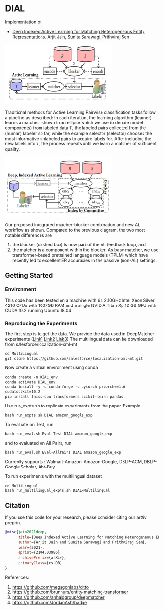 # DIAL

Implementation of

- [Deep Indexed Active Learning for Matching Heterogeneous Entity Representations](https://arxiv.org/abs/2104.03986). Arjit Jain, Sunita Sarawagi, Prithviraj Sen

<img src="Images/TraditionalAL.PNG" width="350" height="200">

Traditional methods for Active Learning Pairwise classification tasks follow a pipeline as described: 
In each iteration, the learning algorithm (learner) learns a matcher (shown in an ellipse which we use to denote model components) from labeled data 𝑇,
the labeled pairs collected from the (human) labeler so far, while the example selector (selector) chooses the most informative unlabeled
pairs to acquire labels for. After including the new labels into 𝑇, the process repeats until we learn a matcher of sufficient quality.

<img src="Images/DIAL.PNG" width="350" height="200">

Our proposed integrated matcher-blocker combination and new AL workflow as shown. Compared to the previous diagram, the two most notable differences are 
1) the blocker (dashed box) is now part of the AL feedback loop, and 
2) the matcher is a component within the blocker. 
As base matcher, we use transformer-based pretrained language models (TPLM) which have recently led to excellent ER accuracies in the passive (non-AL) settings.

## Getting Started

### Environment
This code has been tested on a machine with 64 2.10GHz Intel Xeon Silver 4216 CPUs with 1007GB RAM and a single NVIDIA Titan Xp 12 GB GPU with CUDA 10.2 running Ubuntu 18.04

### Reproducing the Experiments

The first step is to get the data. We provide the data used in DeepMatcher experiments ([Link1](https://github.com/anhaidgroup/deepmatcher/blob/master/Datasets.md) [Link2](https://dbs.uni-leipzig.de/en/research/projects/object_matching/benchmark_datasets_for_entity_resolution) [Link3](https://sites.google.com/site/anhaidgroup/useful-stuff/data)) 
The multilingual data can be downloaded from [salesforce/localization-xml-mt](https://github.com/salesforce/localization-xml-mt)

```
cd MultiLingual
git clone https://github.com/salesforce/localization-xml-mt.git
```

Now create a virtual environment using conda

```
conda create -n DIAL_env
conda activate DIAL_env
conda install -y -c conda-forge -c pytorch pytorch==1.6 cudatoolkit=10.2
pip install faiss-cpu transformers scikit-learn pandas 
```

Use run_expts.sh to replicate experiments from the paper. Example 

```
bash run_expts.sh DIAL amazon_google_exp 
```

To evaluate on Test, run

```
bash run_eval.sh Eval-Test DIAL amazon_google_exp 
```
and to evaluated on All Pairs, run
```
bash run_eval.sh Eval-AllPairs DIAL amazon_google_exp 
```

Currently supports : Walmart-Amazon, Amazon-Google, DBLP-ACM, DBLP-Google Scholar, Abt-Buy

To run experiments with the multilingual dataset, 

```
cd MultiLingual
bash run_multilingual_expts.sh DIAL-Multilingual
```

## Citation

If you use this code for your research, please consider citing our arXiv preprint

```bibtex
@misc{jain2021deep,
      title={Deep Indexed Active Learning for Matching Heterogeneous Entity Representations}, 
      author={Arjit Jain and Sunita Sarawagi and Prithviraj Sen},
      year={2021},
      eprint={2104.03986},
      archivePrefix={arXiv},
      primaryClass={cs.DB}
}
```

References:
1. https://github.com/megagonlabs/ditto
2. https://github.com/brunnurs/entity-matching-transformer
3. https://github.com/anhaidgroup/deepmatcher
4. https://github.com/JordanAsh/badge

